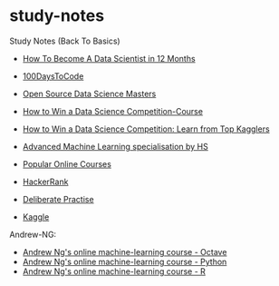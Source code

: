 # study-notes
Study Notes (Back To Basics)

* [How To Become A Data Scientist in 12 Months](https://medium.com/@FreddieO/how-to-become-a-data-scientist-in-12-months-7e0deb51fac5)
* [100DaysToCode](http://www.100daysofcode.com/)
* [Open Source Data Science Masters](https://github.com/datasciencemasters)
* [How to Win a Data Science Competition-Course](https://www.coursera.org/learn/competitive-data-science)
* [How to Win a Data Science Competition: Learn from Top Kagglers](https://github.com/hse-aml/competitive-data-science)
* [Advanced Machine Learning specialisation by HS](https://github.com/hse-aml)
* [Popular Online Courses](https://www.class-central.com/)
* [HackerRank](https://www.hackerrank.com/dashboard)

* [Deliberate Practise](https://jamesclear.com/deliberate-practice-theory)
* [Kaggle](https://www.kaggle.com/c/competitive-data-science-predict-future-sales)


Andrew-NG:
* [Andrew Ng's online machine-learning course - Octave](https://github.com/rajasoun/ml-class-octave)
* [Andrew Ng's online machine-learning course - Python](https://github.com/rajasoun/ml-class-python/tree/master/ML)
* [Andrew Ng's online machine-learning course - R](https://github.com/rajasoun/ml-class-R)


